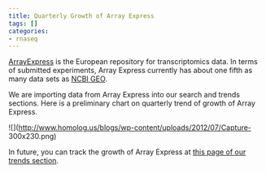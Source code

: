 ```yaml
---
title: Quarterly Growth of Array Express
tags: []
categories:
- rnaseq
---
```

[ArrayExpress](http://www.ebi.ac.uk/arrayexpress/) is the European repository
for transcriptomics data. In terms of submitted experiments, Array Express
currently has about one fifth as many data sets as [NCBI
GEO](http://www.ncbi.nlm.nih.gov/geo/).
<!--more-->

We are importing data from Array Express into our search and trends sections.
Here is a preliminary chart on quarterly trend of growth of Array Express.

![](http://www.homolog.us/blogs/wp-content/uploads/2012/07/Capture-
300x230.png)

In future, you can track the growth of Array Express at [this page of our
trends section](http://www.homolog.us/CI/index.php/charts/growth_ae).

